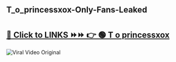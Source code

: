 
 ## T_o_princessxox-Only-Fans-Leaked

# <h2><a href="https://clipsfans.com/T_o_princessxox&ref=git">🔗 Click to LINKS ⏩⏩ 👉 🟢 T o princessxox </a></h2>

<a href="https://clipsfans.com/T_o_princessxox&ref=git" rel="nofollow" data-target="animated-image.originalLink"><img src="https://i.ibb.co.com/xMMVF88/686577567.gif" alt="Viral Video Original" style="max-width: 100%; display: inline-block;" data-target="animated-image.originalImage"></a>
